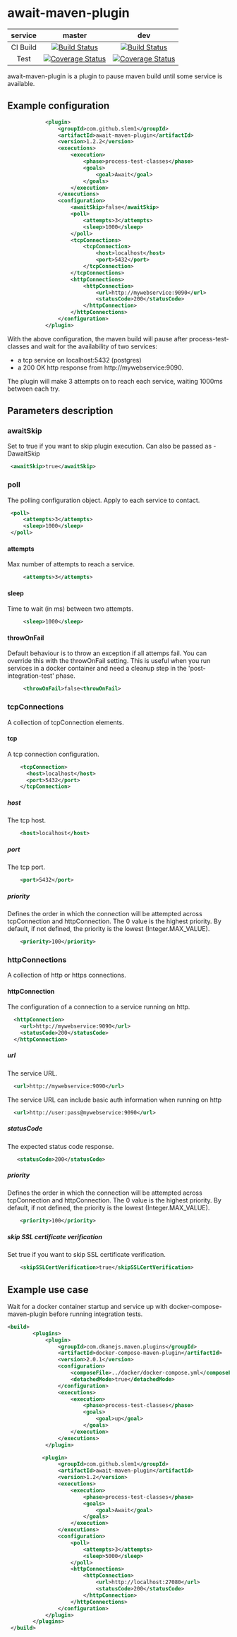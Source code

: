 # await-maven-plugin

| service  |                                                                                    master                                                                                    |                                                                                  dev                                                                                   |
| :------: | :--------------------------------------------------------------------------------------------------------------------------------------------------------------------------: | :--------------------------------------------------------------------------------------------------------------------------------------------------------------------: |
| CI Build |        [![Build Status](https://semaphoreci.com/api/v1/slem1/await-maven-plugin/branches/master/shields_badge.svg)](https://semaphoreci.com/slem1/await-maven-plugin)        |      [![Build Status](https://semaphoreci.com/api/v1/slem1/await-maven-plugin/branches/dev/shields_badge.svg)](https://semaphoreci.com/slem1/await-maven-plugin)       |
|   Test   | [![Coverage Status](https://coveralls.io/repos/github/slem1/await-maven-plugin/badge.svg?branch=master)](https://coveralls.io/github/slem1/await-maven-plugin?branch=master) | [![Coverage Status](https://coveralls.io/repos/github/slem1/await-maven-plugin/badge.svg?branch=dev)](https://coveralls.io/github/slem1/await-maven-plugin?branch=dev) |

await-maven-plugin is a plugin to pause maven build until some service is available.

## Example configuration

```xml
            <plugin>
                <groupId>com.github.slem1</groupId>
                <artifactId>await-maven-plugin</artifactId>
                <version>1.2.2</version>
                <executions>
                    <execution>
                        <phase>process-test-classes</phase>
                        <goals>
                            <goal>Await</goal>
                        </goals>
                    </execution>
                </executions>
                <configuration>
                    <awaitSkip>false</awaitSkip>
                    <poll>
                        <attempts>3</attempts>
                        <sleep>1000</sleep>
                    </poll>
                    <tcpConnections>
                        <tcpConnection>
                            <host>localhost</host>
                            <port>5432</port>
                        </tcpConnection>
                    </tcpConnections>
                    <httpConnections>
                        <httpConnection>
                            <url>http://mywebservice:9090</url>
                            <statusCode>200</statusCode>
                        </httpConnection>
                    </httpConnections>
                </configuration>
            </plugin>

```

With the above configuration, the maven build will pause after process-test-classes and wait for the availability of
two services:

- a tcp service on localhost:5432 (postgres)
- a 200 OK http response from http://mywebservice:9090.

The plugin will make 3 attempts on to reach each service, waiting 1000ms between each try.

## Parameters description

### awaitSkip

Set to true if you want to skip plugin execution. Can also be passed as -DawaitSkip

```xml
 <awaitSkip>true</awaitSkip>
```

### poll

The polling configuration object. Apply to each service to contact.

```xml
 <poll>
     <attempts>3</attempts>
     <sleep>1000</sleep>
 </poll>
```

#### attempts

Max number of attempts to reach a service.

```xml
     <attempts>3</attempts>
```

#### sleep

Time to wait (in ms) between two attempts.

```xml
     <sleep>1000</sleep>
```

#### throwOnFail

Default behaviour is to throw an exception if all attemps fail. You can override this with the throwOnFail setting. This is useful when you run services in a docker container and need a cleanup step in the 'post-integration-test' phase.

```xml
     <throwOnFail>false<throwOnFail>
```

### tcpConnections

A collection of tcpConnection elements.

#### tcp

A tcp connection configuration.

```xml
    <tcpConnection>
      <host>localhost</host>
      <port>5432</port>
    </tcpConnection>
```

##### host

The tcp host.

```xml
    <host>localhost</host>
```

##### port

The tcp port.

```xml
    <port>5432</port>
```

##### priority

Defines the order in which the connection will be attempted across tcpConnection and httpConnection. The 0 value is the highest priority.
By default, if not defined, the priority is the lowest (Integer.MAX_VALUE).

```xml
    <priority>100</priority>
```

### httpConnections

A collection of http or https connections.

#### httpConnection

The configuration of a connection to a service running on http.

```xml
  <httpConnection>
    <url>http://mywebservice:9090</url>
    <statusCode>200</statusCode>
  </httpConnection>
```

##### url

The service URL.

```xml
  <url>http://mywebservice:9090</url>
```

The service URL can include basic auth information when running on http
```xml
  <url>http://user:pass@mywebservice:9090</url>
```

##### statusCode

The expected status code response.

```xml
   <statusCode>200</statusCode>
```

##### priority

Defines the order in which the connection will be attempted across tcpConnection and httpConnection. The 0 value is the highest priority.
By default, if not defined, the priority is the lowest (Integer.MAX_VALUE).

```xml
    <priority>100</priority>
```

##### skip SSL certificate verification

Set true if you want to skip SSL certificate verification.

```xml
    <skipSSLCertVerification>true</skipSSLCertVerification>
```

## Example use case

Wait for a docker container startup and service up with docker-compose-maven-plugin before running integration tests.

```xml
<build>
        <plugins>
            <plugin>
                <groupId>com.dkanejs.maven.plugins</groupId>
                <artifactId>docker-compose-maven-plugin</artifactId>
                <version>2.0.1</version>
                <configuration>
                    <composeFile>../docker/docker-compose.yml</composeFile>
                    <detachedMode>true</detachedMode>
                </configuration>
                <executions>
                    <execution>
                        <phase>process-test-classes</phase>
                        <goals>
                            <goal>up</goal>
                        </goals>
                    </execution>
                </executions>
            </plugin>

           <plugin>
                <groupId>com.github.slem1</groupId>
                <artifactId>await-maven-plugin</artifactId>
                <version>1.2</version>
                <executions>
                    <execution>
                        <phase>process-test-classes</phase>
                        <goals>
                            <goal>Await</goal>
                        </goals>
                    </execution>
                </executions>
                <configuration>
                    <poll>
                        <attempts>3</attempts>
                        <sleep>5000</sleep>
                    </poll>
                    <httpConnections>
                        <httpConnection>
                            <url>http://localhost:27080</url>
                            <statusCode>200</statusCode>
                        </httpConnection>
                    </httpConnections>
                </configuration>
            </plugin>
        </plugins>
 </build>

```
